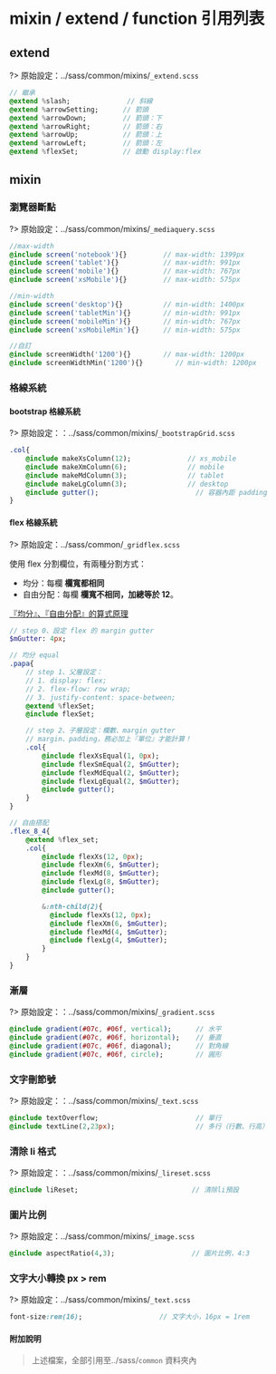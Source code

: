# mixin / extend / function 引用列表

## extend

?> 原始設定：../sass/common/mixins/`_extend.scss`

```sass
// 繼承
@extend %slash;              // 斜線
@extend %arrowSetting;      // 箭頭
@extend %arrowDown;         // 箭頭：下
@extend %arrowRight;        // 箭頭：右
@extend %arrowUp;           // 箭頭：上
@extend %arrowLeft;         // 箭頭：左
@extend %flexSet;           // 啟動 display:flex
```

## mixin

### 瀏覽器斷點

?> 原始設定：../sass/common/mixins/`_mediaquery.scss`

```sass
//max-width
@include screen('notebook'){}         // max-width: 1399px
@include screen('tablet'){}           // max-width: 991px
@include screen('mobile'){}           // max-width: 767px
@include screen('xsMobile'){}         // max-width: 575px

//min-width
@include screen('desktop'){}          // min-width: 1400px
@include screen('tabletMin'){}        // min-width: 991px
@include screen('mobileMin'){}        // min-width: 767px
@include screen('xsMobileMin'){}      // min-width: 575px

//自訂
@include screenWidth('1200'){}        // max-width: 1200px
@include screenWidthMin('1200'){}        // min-width: 1200px
```

### 格線系統

#### bootstrap 格線系統

?> 原始設定：：../sass/common/mixins/`_bootstrapGrid.scss`

```sass
.col{
    @include makeXsColumn(12);              // xs_mobile
    @include makeXmColumn(6);               // mobile
    @include makeMdColumn(3);               // tablet
    @include makeLgColumn(3);               // desktop
    @include gutter();                        // 容器內距 padding
}
```

#### flex 格線系統

?> 原始設定：../sass/common/`_gridflex.scss`

使用 flex 分割欄位，有兩種分割方式：<br>

- 均分：每欄 <b >欄寬都相同</b><br>
- 自由分配：每欄 <b >欄寬不相同，加總等於 12</b>。

[『均分』、『自由分配』的算式原理](https://hackmd.io/@lizewu/r1eU6MPBw)

```sass
// step 0、設定 flex 的 margin gutter
$mGutter: 4px;

// 均分 equal
.papa{
    // step 1、父層設定：
    // 1. display: flex;
    // 2. flex-flow: row wrap;
    // 3. justify-content: space-between;
    @extend %flexSet;
    @include flexSet;

    // step 2、子層設定：欄數、margin gutter
    // margin、padding，務必加上『單位』才能計算！
    .col{
        @include flexXsEqual(1, 0px);
        @include flexSmEqual(2, $mGutter);
        @include flexMdEqual(2, $mGutter);
        @include flexLgEqual(2, $mGutter);
        @include gutter();
    }
}

// 自由搭配
.flex_8_4{
    @extend %flex_set;
    .col{
        @include flexXs(12, 0px);
        @include flexXm(6, $mGutter);
        @include flexMd(8, $mGutter);
        @include flexLg(8, $mGutter);
        @include gutter();

        &:nth-child(2){
          @include flexXs(12, 0px);
          @include flexXm(6, $mGutter);
          @include flexMd(4, $mGutter);
          @include flexLg(4, $mGutter);
        }
    }
}

```

### 漸層

?> 原始設定：：../sass/common/mixins/`_gradient.scss`

```sass
@include gradient(#07c, #06f, vertical);      // 水平
@include gradient(#07c, #06f, horizontal);    // 垂直
@include gradient(#07c, #06f, diagonal);      // 對角線
@include gradient(#07c, #06f, circle);        // 圓形
```

### 文字刪節號

?> 原始設定：：../sass/common/mixins/`_text.scss`

```sass
@include textOverflow;                        // 單行
@include textLine(2,23px);                    // 多行（行數、行高）
```

### 清除 li 格式

?> 原始設定：：../sass/common/mixins/`_lireset.scss`

```sass
@include liReset;                            // 清除li預設
```

### 圖片比例

?> 原始設定：../sass/common/mixins/`_image.scss`

```sass
@include aspectRatio(4,3);                   // 圖片比例，4:3
```

### 文字大小轉換 px > rem

?> 原始設定：../sass/common/mixins/`_text.scss`

```sass
font-size:rem(16);                   // 文字大小，16px = 1rem
```

<h4>附加說明</h4>

> 上述檔案，全部引用至../sass/`common` 資料夾內

<style>
    .block-style{
  padding:2.2em 3em !important;
  background:#f8f8f8;
}
/* 顏色設定 <span class="blue"></span>*/
/* .title{
    font-size: 26px; color: #fff;
    background:#00469C; display:inline-block;
    padding: 10px 20px 10px 30px;
    border-radius: 4px;
}
.sub-title{ font-size: 20px; color: #00469C; }

.focus { color: #B20050; }
.focus2 {
    color: #222; border: solid 1px #c8c8c8;
    display: inline-block;
    padding: 2px 10px; margin: 0 4px;
    border-radius: 4px;
    background: #fff;
}
.link{ font-size: 20px; color: #B20050;}
.ui-infobar{ max-width:95%; }
.markdown-body{ max-width:95%; } */
</style>

